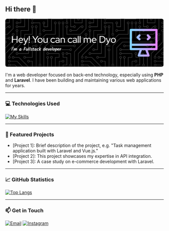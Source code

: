 ## Hi there 👋

<!--
**anindyoy/anindyoy** is a ✨ _special_ ✨ repository because its `README.md` (this file) appears on your GitHub profile.

Here are some ideas to get you started:

- 🔭 I’m currently working on ...
- 🌱 I’m currently learning ...
- 👯 I’m looking to collaborate on ...
- 🤔 I’m looking for help with ...
- 💬 Ask me about ...
- 📫 How to reach me: ...
- 😄 Pronouns: ...
- ⚡ Fun fact: ...
-->

<!-- ### Hello, I'm Anindyo Yudhistiro 👋 -->

![Anindyo Yudhistiro](image/github%20header.png)

I'm a web developer focused on back-end technology, especially using **PHP** and **Laravel**. I have been building and maintaining various web applications for years.

---

### 💻 Technologies Used

[![My Skills](https://skillicons.dev/icons?i=html,css,bootstrap,tailwind,js,react,ts,jquery,php,laravel,postman,mysql)](https://skillicons.dev)

---

### 🚀 Featured Projects

- [Project 1]: Brief description of the project, e.g. "Task management application built with Laravel and Vue.js."
- [Project 2]: This project showcases my expertise in API integration.
- [Project 3]: A case study on e-commerce development with Laravel.

---

### 📈 GitHub Statistics

<!-- ![GitHub Stats](https://github-readme-stats.vercel.app/api?username=[your-username]&show_icons=true&theme=onedark&hide_title=true)
![Most Used Languages](https://github-readme-stats.vercel.app/api/top-langs/?username=[your-username]&layout=compact&theme=onedark&hide_title=true) -->

<!-- [![Anindyoy's GitHub stats](https://github-readme-stats.vercel.app/api?username=anindyoy&show_icons=true&theme=radical)](https://github.com/anindyoy/github-readme-stats) -->
[![Top Langs](https://github-readme-stats.vercel.app/api/top-langs/?username=anindyoy&layout=compact&theme=radical)](https://github.com/anindyoy/github-readme-stats)


---

### 📫 Get in Touch

[![Email](https://img.shields.io/badge/Gmail-D14836?style=for-the-badge&logo=gmail&logoColor=white
)](mailto:[anindyo.yudhistiro@gmail.com]) [![Instagram](https://img.shields.io/badge/Instagram-E4405F?style=for-the-badge&logo=instagram&logoColor=white
)](https://www.instagram.com/anindyo.yudhistiro)